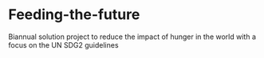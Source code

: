 # Feeding-the-future
Biannual solution project to reduce the impact of hunger in the world with a focus on the UN SDG2 guidelines
